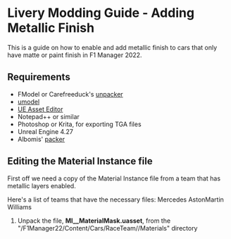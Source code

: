 # Livery Modding Guide - Adding Metallic Finish
This is a guide on how to enable and add metallic finish to cars that only have matte or paint finish in F1 Manager 2022.

## Requirements
- FModel or Carefreeduck's [unpacker](https://github.com/carefreeduck/F1ManagerModding/blob/main/Packing.md)
- [umodel](https://www.gildor.org/en/projects/umodel)
- [UE Asset Editor](https://github.com/kaiheilos/Utilities)
- Notepad++ or similar
- Photoshop or Krita, for exporting TGA files
- Unreal Engine 4.27
- Albomis' [packer](https://github.com/Ablomis/mod91/blob/main/Repacking.md)

## Editing the Material Instance file

First off we need a copy of the Material Instance file from a team that has metallic layers enabled.

Here's a list of teams that have the necessary files:
Mercedes
AstonMartin
Williams

1. Unpack the file, **MI_<SourceTeam>_MaterialMask.uasset**, from the "/F1Manager22/Content/Cars/RaceTeam/<SourceTeam>/Materials" directory
